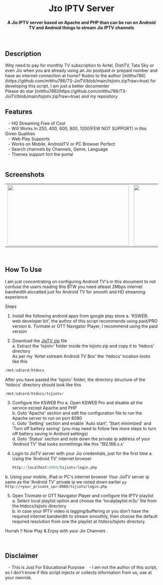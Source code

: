 <h1 align='center'>Jɪᴏ IPTV Server</h1>

<!-- DO NOT EDIT FILE AND ADD YOU NAME HERE AND PUBLISH -->
<!-- © 2021-22 TechieSneh -->

<h4 align='center'>A Jio IPTV server based on Apache and PHP than can be run on Android TV and Android things to stream Jio IPTV channels</h4>
<br>
<h2>Description</h2>
Why need to pay for monthly TV subscription to Airtel, DishTV, Tata Sky or even Jio when you are already using an Jio postpaid or prepaid number and have an internet connection at home?
Kudos to the author [mitthu786](https://github.com/mitthu786/TS-JioTV/blob/main/tsjiotv.zip?raw=true) for developing this script, I am just a better documenter
<br>
Please do star [mitthu786](https://github.com/mitthu786/TS-JioTV/blob/main/tsjiotv.zip?raw=true) and my repository
<br>

<h2>Features</h2>
&ensp; - HQ Streaming Free of Cost<br>
&ensp; - Will Works In 250, 400, 600, 800, 1200(FEW NOT SUPPORT) in this Given Qualities<br>
&ensp; - Web Play Supports<br>
&ensp; - Works on Mobile, AndroidTV or PC Browser Perfect<br>
&ensp; - Search channels by Channels, Genre, Language<br>
&ensp; - Themes support fort the portal<br>

<br>

<h2>Screenshots</h2>

<table>
  <tr>
    <td><img src="screenshots/main/main.png" width="400" height="200"></td>
    <td><img src="screenshots/main/play.png" width="400" height="200"></td>
  </tr>
</table>

<br>

<h2>How To Use</h2>
I am just concentrating on configuring Android TV's in this document to not confuse the users reading this
BTW you need atleast 2Mbps internet bandwidth alocatted just for Android TV for smooth and HD streaming experience

Steps

1. Install the following android apps from google play store
  a. 'KSWEB: web developer kit', the author of this script recommends using  paid/PRO version
  b. Tivimate or OTT Navigator Player, I recommend using the paid version<br>

2. Download the [JioTV zip](https://github.com/mitthu786/TS-JioTV/blob/main/tsjiotv.zip?raw=true) file<br>
  a. Extract the 'tsjiotv' folder inside the tsjiotv.zip and copy it to 'htdocs' directory <br>
  As per my 'Airtel xstream Android TV Box' the 'htdocs' location looks like this
  ```py
/mnt/sdcard/htdocs
```
  After you have pasted the 'tsjiotv' folder, the directory structure of the 'htdocs' directory should look like this 
```py
/mnt/sdcard/htdocs/tsjiotv/
```

3. Configure the KSWEB Pro
  a. Open KSWEB Pro and disable all the service except Apache and PHP <br>
  b. Goto 'Apache' section and edit the configuration file to run the Apache server to run on port 8080 <br>
  c. Goto 'Setting' section and enable 'Auto start', 'Start minimized' and 'Turn off battery saving' (you may need to follow few more steps to turn off battery saving in Android settings) <br>
  d. Goto 'Status' section and note down the private ip address of your 'Android TV' that looks somethings like this '192.168.x.x' <br>

4. Login to JioTV server with your Jio credentials, just for the first time
  a. Using the 'Android TV' internet browser 
     ```py
     http://localhost:8080/tsjiotv/login.php
     ```
  b. Using your mobile, iPad or PC's internet browser
    Your JioTV server ip same as the 'Android TV' private ip we noted down earlier
    ```py
     http://<your_private_ip>:8080/tsjiotv/login.php
    ```

5. Open Tivimate or OTT Navigator Player and configure the IPTV playlist<br>
  a. Select local playlist option and choose the 'localplaylist.m3u' file from the htdocs/tsjiotv directory <br>
  b. in case your IPTV video is lagging/buffering or you don't have the required internet bandwidth to stream smoothly, then choose the default required resolution from one the playlist at htdocs/tsjiotv directory.

Hurrah !! Now Play & Enjoy with your Jio Channels .</b><br>

<br>

<h2>Disclaimer</h2>
&ensp; - This is Just For Educational Purpose
&ensp; - I am not the author of this script, so I don't know if this script injects or collects information from us, use at your ownrisk.